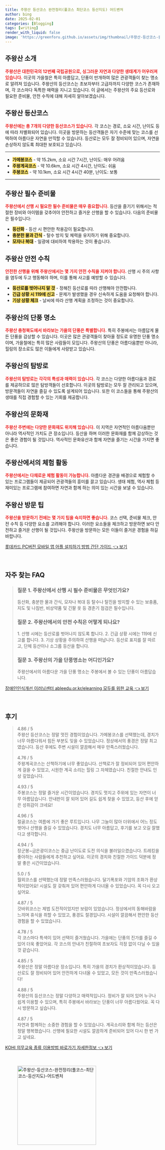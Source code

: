 ```yaml
---
title: 주왕산 등산코스 완전정리(풀코스 최단코스 등산지도) 어드벤처
author: bing
date: 2025-02-01
categories: [Blogging]
tags: [writing]
render_with_liquid: false
image: 'https://greenforu.github.io/assets/img/thumbnail/주왕산-등산코스-완전정리(풀코스-최단코스-등산지도)-어드벤처.webp'
---
```



<h2 id='주왕산 소개'>주왕산 소개</h2>

<p><b><span style="color: #ee2323;">주왕산은 대한민국의 12번째 국립공원으로, 싱그러운 자연과 다양한 생태계가 어우러져 있습니다.</span></b> 이곳의 가을철은 특히 아름답고, 단풍이 만개하여 많은 관광객들이 찾는 명소로 알려져 있습니다. 주왕산의 등산코스는 초보자부터 고급자까지 다양한 코스가 존재하며, 각 코스마다 독특한 매력을 지니고 있습니다. 이 글에서는 주왕산의 주요 등산로와 필요한 준비물, 안전 수칙에 대해 자세히 알아보겠습니다.</p>

<h2 id='주왕산 등산코스'>주왕산 등산코스</h2>

<p><b><span style="color: #ee2323;">주왕산에는 총 7개의 다양한 등산코스가 있습니다.</span></b> 각 코스는 경로, 소요 시간, 난이도 등에 따라 차별화되어 있습니다. 이곳을 방문하는 등산객들은 자기 수준에 맞는 코스를 선택하여 아름다운 자연을 만끽할 수 있습니다. 등산로는 모두 잘 정비되어 있으며, 자연을 손상하지 않도록 최대한 보호되고 있습니다.</p>

<hr />

<ul>
    <li><b><span style="background-color: #ffe066;">가메봉코스</span></b> - 약 15.2km, 소요 시간 7시간, 난이도: 매우 어려움</li>
    <li><b><span style="background-color: #ffe066;">주왕계곡코스</span></b> - 약 10.6km, 소요 시간 4시간, 난이도: 쉬움</li>
    <li><b><span style="background-color: #ffe066;">주봉코스</span></b> - 약 10.1km, 소요 시간 4시간 40분, 난이도: 보통</li>
</ul>

<hr />

<h2 id='주왕산 필수 준비물'>주왕산 필수 준비물</h2>

<p><b><span style="color: #ee2323;">주왕산에서 산행 시 필요한 필수 준비물은 매우 중요합니다.</span></b> 등산을 즐기기 위해서는 적절한 장비와 아이템을 갖추어야 안전하고 즐거운 산행을 할 수 있습니다. 다음의 준비물은 필수입니다:</p>

<ul>
    <li><b><span style="background-color: #ffe066;">등산화</span></b> - 등산 시 편안한 착용감이 필요합니다.</li>
    <li><b><span style="background-color: #ffe066;">충분한 물과 간식</span></b> - 탈수 방지 및 체력을 유지하기 위해 중요합니다.</li>
    <li><b><span style="background-color: #ffe066;">모자나 복대</span></b> - 일광에 대비하여 착용하는 것이 좋습니다.</li>
</ul>

<h2 id='주왕산 안전 수칙'>주왕산 안전 수칙</h2>

<p><b><span style="color: #ee2323;">안전한 산행을 위해 주왕산에서는 몇 가지 안전 수칙을 지켜야 합니다.</span></b> 산행 시 주의 사항을 염두에 두고 행동해야 하며, 이를 통해 사고를 예방할 수 있습니다.</p>

<ul>
    <li><b><span style="background-color: #ffe066;">등산로를 벗어나지 말 것</span></b> - 정해진 등산로를 따라 산행해야 안전합니다.</li>
    <li><b><span style="background-color: #ffe066;">긴급 상황 시 119에 신고</span></b> - 문제가 발생했을 경우 신속하게 도움을 요청해야 합니다.</li>
    <li><b><span style="background-color: #ffe066;">기상 상황 체크</span></b> - 날씨에 따라 산행 계획을 조정하는 것이 중요합니다.</li>
</ul>

<h2 id='주왕산의 단풍 명소'>주왕산의 단풍 명소</h2>

<p><b><span style="color: #ee2323;">주왕산 충청북도에서 바라보는 가을의 단풍은 특별합니다.</span></b> 특히 주봉에서는 아름답게 물든 단풍을 감상할 수 있습니다. 이곳은 많은 관광객들이 찾아올 정도로 유명한 단풍 명소이며, 가을철에는 특히 많은 사람들이 모입니다. 주왕산의 단풍은 아름다움뿐만 아니라, 힐링의 장소로도 많은 이들에게 사랑받고 있습니다.</p>

<h2 id='주왕산의 탐방로'>주왕산의 탐방로</h2>

<p><b><span style="color: #ee2323;">주왕산의 탐방로는 각각의 특성과 매력이 있습니다.</span></b> 각 코스는 다양한 아름다움과 경로를 제공하므로 많은 탐방객들이 선호합니다. 이곳의 탐방로는 모두 잘 관리되고 있으며, 방문객들이 자연을 즐길 수 있도록 설계되어 있습니다. 또한 이 코스들을 통해 주왕산의 생태를 직접 경험할 수 있는 기회를 제공합니다.</p>

<h2 id='주왕산의 문화재'>주왕산의 문화재</h2>

<p><b><span style="color: #ee2323;">주왕산 주변에는 다양한 문화재도 위치해 있습니다.</span></b> 이 지역은 자연적인 아름다움뿐만 아니라 역사적인 가치도 큰 장소입니다. 등산을 하며 이러한 문화재를 함께 감상하는 것은 좋은 경험이 될 것입니다. 역사적인 문화유산과 함께 자연을 즐기는 시간을 가지면 좋습니다.</p>

<h2 id='주왕산에서의 체험 활동'>주왕산에서의 체험 활동</h2>

<p><b><span style="color: #ee2323;">주왕산에서는 다채로운 체험 활동이 가능합니다.</span></b> 아름다운 경관을 배경으로 체험할 수 있는 프로그램들이 제공되어 관광객들의 흥미를 끌고 있습니다. 생태 체험, 역사 체험 등 재미있는 프로그램에 참여하면 자연과 함께 하는 의미 있는 시간을 보낼 수 있습니다.</p>

<h2 id='주왕산 방문 팁'>주왕산 방문 팁</h2>

<p><b><span style="color: #ee2323;">주왕산을 방문하기 전에는 몇 가지 팁을 숙지하면 좋습니다.</span></b> 코스 선택, 준비물 체크, 안전 수칙 등 다양한 요소를 고려해야 합니다. 이러한 요소들을 체크하고 방문하면 보다 안전하고 즐거운 산행이 될 것입니다. 주왕산을 방문하는 모든 이들이 즐거운 경험을 하길 바랍니다.</p>


<p><a class="click-button" title="롯데카드 PC버전 모바일 앱 어플 설치하기 방법 간단 가이드" href="https://greenforu.github.io/posts/%EB%A1%AF%EB%8D%B0%EC%B9%B4%EB%93%9C-PC%EB%B2%84%EC%A0%84-%EB%AA%A8%EB%B0%94%EC%9D%BC-%EC%95%B1-%EC%96%B4%ED%94%8C-%EC%84%A4%EC%B9%98%ED%95%98%EA%B8%B0-%EB%B0%A9%EB%B2%95-%EA%B0%84%EB%8B%A8-%EA%B0%80%EC%9D%B4%EB%93%9C/" rel="dofollow">롯데카드 PC버전 모바일 앱 어플 설치하기 방법 간단 가이드 👈 보기</a></p><br>
<h2 id='자주_찾는_FAQ'>자주 찾는 FAQ</h2>
<div itemscope="" itemtype="https://schema.org/FAQPage"> 
<blockquote> 
<div itemscope="" itemprop="mainEntity" itemtype="https://schema.org/Question"> 
<h3 itemprop="name">질문 1. 주왕산에서 산행 시 필수 준비물은 무엇인가요?</h3> 
<div itemscope="" itemprop="acceptedAnswer" itemtype="https://schema.org/Answer"> 
<span itemprop="text"> 
<p>등산화, 충분한 물과 간식, 모자나 복대 등 탈수나 탈진을 방지할 수 있는 보충품, 지도 및 나침반, 비상약품 및 긴팔 옷 등 경춘기 점검은 필수입니다.</p> 
</span> 
</div> 
</div> 
<div itemscope="" itemprop="mainEntity" itemtype="https://schema.org/Question"> 
<h3 itemprop="name">질문 2. 주왕산에서의 안전 수칙은 어떻게 되나요?</h3> 
<div itemscope="" itemprop="acceptedAnswer" itemtype="https://schema.org/Answer"> 
<span itemprop="text"> 
<p>1. 산행 시에는 등산로를 벗어나지 않도록 합니다. 2. 긴급 상황 시에는 119에 신고를 합니다. 3. 기상 상황을 주의하여 산행을 떠납니다. 등산로 표지를 잘 따르고, 단체 등산이나 소그룹 등산을 합니다.</p> 
</span> 
</div> 
</div> 
<div itemscope="" itemprop="mainEntity" itemtype="https://schema.org/Question"> 
<h3 itemprop="name">질문 3. 주왕산의 가을 단풍명소는 어디인가요?</h3> 
<div itemscope="" itemprop="acceptedAnswer" itemtype="https://schema.org/Answer"> 
<span itemprop="text"> 
<p>주왕산에서의 아름다운 가을 단풍 명소는 주봉에서 볼 수 있는 단풍이 아름답습니다.</p> 
</span> 
</div> 
</div> 
</blockquote> 
</div>
<p><a class="click-button" title="장애인인식개선 이러닝센터 ableedu.or.kr/elearning 모두를 위한 교육" href="https://greenforu.github.io/posts/%EC%9E%A5%EC%95%A0%EC%9D%B8%EC%9D%B8%EC%8B%9D%EA%B0%9C%EC%84%A0-%EC%9D%B4%EB%9F%AC%EB%8B%9D%EC%84%BC%ED%84%B0-ableedu.or.krelearning-%EB%AA%A8%EB%91%90%EB%A5%BC-%EC%9C%84%ED%95%9C-%EA%B5%90%EC%9C%A1/" rel="dofollow">장애인인식개선 이러닝센터 ableedu.or.kr/elearning 모두를 위한 교육 👈 보기</a></p><br>
<h2 id='후기'>후기</h2>
<div itemscope itemtype="https://schema.org/Product">
  <blockquote>
  <div itemprop="review" itemscope itemtype="https://schema.org/Review">
      <div itemprop="reviewRating" itemscope itemtype="https://schema.org/Rating"> <span itemprop="ratingValue">4.86</span> / <span itemprop="bestRating">5</span> </div>
      <span itemprop="reviewBody">주왕산 등산코스는 정말 멋진 경험이었습니다. 가메봉코스를 선택했는데, 경치가 너무 아름다워서 힘든 부분도 잊을 수 있었습니다. 정상에서의 풍경은 정말 최고였습니다. 등산 후에도 주변 시설이 깔끔해서 매우 만족스러웠습니다.</span>
  </div>
  <br>
  <div itemprop="review" itemscope itemtype="https://schema.org/Review">
      <div itemprop="reviewRating" itemscope itemtype="https://schema.org/Rating"> <span itemprop="ratingValue">4.76</span> / <span itemprop="bestRating">5</span> </div>
      <span itemprop="reviewBody">주왕계곡코스는 산책하기에 너무 좋았습니다. 산책로가 잘 정비되어 있어 편안하게 걸을 수 있었고, 시원한 계곡 소리는 힐링 그 자체였습니다. 친절한 안내도 인상 깊었습니다.</span>
  </div>
  <br>
  <div itemprop="review" itemscope itemtype="https://schema.org/Review">
      <div itemprop="reviewRating" itemscope itemtype="https://schema.org/Rating"> <span itemprop="ratingValue">4.93</span> / <span itemprop="bestRating">5</span> </div>
      <span itemprop="reviewBody">주봉코스는 정말 즐거운 시간이었습니다. 경치도 멋지고 주위에 있는 자연이 너무 아름답습니다. 안내판이 잘 되어 있어 길도 쉽게 찾을 수 있었고, 등산 후에 얻은 성취감이 크네요!</span>
  </div>
  <br>
  <div itemprop="review" itemscope itemtype="https://schema.org/Review">
      <div itemprop="reviewRating" itemscope itemtype="https://schema.org/Rating"> <span itemprop="ratingValue">4.96</span> / <span itemprop="bestRating">5</span> </div>
      <span itemprop="reviewBody">절골코스는 여름에 가기 좋은 루트입니다. 나무 그늘이 많아 더위에서 어느 정도 벗어나 산행을 즐길 수 있었습니다. 경치도 너무 아름답고, 후기를 보고 오길 잘했다고 생각합니다.</span>
  </div>
  <br>
  <div itemprop="review" itemscope itemtype="https://schema.org/Review">
      <div itemprop="reviewRating" itemscope itemtype="https://schema.org/Rating"> <span itemprop="ratingValue">4.94</span> / <span itemprop="bestRating">5</span> </div>
      <span itemprop="reviewBody">장군봉~금은광이코스는 중급 난이도로 도전 의식을 불러일으켰습니다. 트레킹을 좋아하는 사람들에게 추천하고 싶어요. 이곳의 경치와 친절한 가이드 덕분에 정말 좋은 시간이었습니다.</span>
  </div>
  <br>
  <div itemprop="review" itemscope itemtype="https://schema.org/Review">
      <div itemprop="reviewRating" itemscope itemtype="https://schema.org/Rating"> <span itemprop="ratingValue">5.0</span> / <span itemprop="bestRating">5</span> </div>
      <span itemprop="reviewBody">월외코스를 선택했는데 정말 만족스러웠습니다. 달기폭포와 기암의 조화가 환상적이었어요! 시설도 잘 갖춰져 있어 편안하게 다녀올 수 있었습니다. 꼭 다시 오고 싶어요.</span>
  </div>
  <br>
  <div itemprop="review" itemscope itemtype="https://schema.org/Review">
      <div itemprop="reviewRating" itemscope itemtype="https://schema.org/Rating"> <span itemprop="ratingValue">4.87</span> / <span itemprop="bestRating">5</span> </div>
      <span itemprop="reviewBody">갓바위코스는 제법 도전적이었지만 보람이 있었습니다. 정상에서의 동해바람을 느끼며 휴식을 취할 수 있었고, 풍경도 절경입니다. 시설이 깔끔해서 편안한 등산 경험을 할 수 있었습니다.</span>
  </div>
  <br>
  <div itemprop="review" itemscope itemtype="https://schema.org/Review">
      <div itemprop="reviewRating" itemscope itemtype="https://schema.org/Rating"> <span itemprop="ratingValue">4.78</span> / <span itemprop="bestRating">5</span> </div>
      <span itemprop="reviewBody">각 코스마다 특색이 있어 선택이 즐거웠습니다. 가을에는 단풍의 진가를 즐길 수 있어 더욱 좋았어요. 각 코스의 안내가 친절하여 초보자도 걱정 없이 다닐 수 있을 것 같습니다.</span>
  </div>
  <br>
  <div itemprop="review" itemscope itemtype="https://schema.org/Review">
      <div itemprop="reviewRating" itemscope itemtype="https://schema.org/Rating"> <span itemprop="ratingValue">4.85</span> / <span itemprop="bestRating">5</span> </div>
      <span itemprop="reviewBody">주왕산은 정말 아름다운 장소입니다. 특히 가을의 경치가 환상적이었습니다. 등산로도 잘 정비되어 있어 안전하게 다녀올 수 있었고, 모든 것이 만족스러웠습니다!</span>
  </div>
  <br>
  <div itemprop="review" itemscope itemtype="https://schema.org/Review">
      <div itemprop="reviewRating" itemscope itemtype="https://schema.org/Rating"> <span itemprop="ratingValue">4.88</span> / <span itemprop="bestRating">5</span> </div>
      <span itemprop="reviewBody">주왕산의 등산코스는 정말 다양하고 매력적입니다. 정비가 잘 되어 있어 누구나 쉽게 이용할 수 있으며, 특히 주봉에서 바라보는 단풍이 너무 아름다웠어요. 꼭 다시 방문하고 싶습니다.</span>
  </div>
  <br>
  <div itemprop="review" itemscope itemtype="https://schema.org/Review">
      <div itemprop="reviewRating" itemscope itemtype="https://schema.org/Rating"> <span itemprop="ratingValue">4.87</span> / <span itemprop="bestRating">5</span> </div>
      <span itemprop="reviewBody">자연과 함께하는 소중한 경험을 할 수 있었습니다. 계곡소리와 함께 하는 등산은 정말 행복했습니다. 산행에 필요한 시설도 깔끔하게 준비되어 있어 다시 한 번 가고 싶네요.</span>
  </div>
  </blockquote>
</div>
<p><a class="click-button" title="KOHI 의무교육 종류 이용방법 바로가기 자세한정보" href="https://greenforu.github.io/posts/KOHI-%EC%9D%98%EB%AC%B4%EA%B5%90%EC%9C%A1-%EC%A2%85%EB%A5%98-%EC%9D%B4%EC%9A%A9%EB%B0%A9%EB%B2%95-%EB%B0%94%EB%A1%9C%EA%B0%80%EA%B8%B0-%EC%9E%90%EC%84%B8%ED%95%9C%EC%A0%95%EB%B3%B4/" rel="dofollow">KOHI 의무교육 종류 이용방법 바로가기 자세한정보 👈 보기</a></p><br>
<figure class="image"><img src="https://greenforu.github.io/assets/img/thumbnail/주왕산-등산코스-완전정리(풀코스-최단코스-등산지도)-어드벤처.webp" alt="주왕산-등산코스-완전정리(풀코스-최단코스-등산지도)-어드벤처" width="256" height="256"></figure>